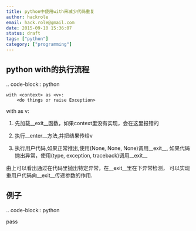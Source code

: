 ```yaml
---
title: python中使用with来减少代码重复
author: hackrole
email: hack.role@gmail.com
date: 2015-09-10 15:36:07
status: draft
tags: ["python"]
category: ["programming"]
---
```





python with的执行流程
---------------------

.. code-block:: python

    with <context> as <v>:
        <do things or raise Exception>

with <context> as v:

1) 先加载__exit__函数，如果context里没有实现，会在这里报错的

2) 执行__enter__方法,并把结果传给v

3) 执行用户代码,如果正常推出,使用(None, None, None)调用__exit__,
   如果代码抛出异常，使用(type, exception, traceback)调用__exit__

由上可以看出通过在代码里抛出特定异常，在__exit__里在下异常检测，
可以实现重用户代码向__exit__传递参数的作用.

例子
----

.. code-block:: python

   pass
